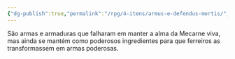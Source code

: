 ```yaml
---
{"dg-publish":true,"permalink":"/rpg/4-itens/armus-e-defendus-mortis/","dgPassFrontmatter":true}
---
```




São armas e armaduras que falharam em manter a alma da Mecarne viva, mas ainda se mantém como poderosos ingredientes para que ferreiros as transformassem em armas poderosas. 